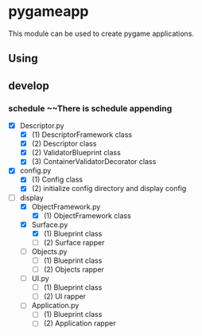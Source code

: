 # pygameapp
This module can be used to create pygame applications.


## Using


## develop

### schedule ~~There is schedule appending
 - [x] Descriptor.py
   - [x] (1) DescriptorFramework class
   - [x] (2) Descriptor class
   - [x] (2) ValidatorBlueprint class
   - [x] (3) ContainerValidatorDecorator class
 - [x] config.py
   - [x] (1) Config class
   - [x] (2) initialize config directory and display config
 - [ ] display
   - [x] ObjectFramework.py
     - [x] (1) ObjectFramework class
   - [x] Surface.py
     - [x] (1) Blueprint class
     - [ ] (2) Surface rapper
   - [ ] Objects.py
     - [ ] (1) Blueprint class
     - [ ] (2) Objects rapper
   - [ ] UI.py
     - [ ] (1) Blueprint class
     - [ ] (2) UI rapper
   - [ ] Application.py
     - [ ] (1) Blueprint class
     - [ ] (2) Application rapper
